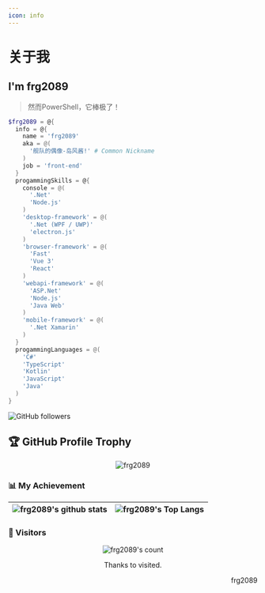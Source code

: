 ```yaml
---
icon: info
---
```


# 关于我

## I'm frg2089

> 然而PowerShell，它棒极了！

```powershell
$frg2089 = @{
  info = @{
    name = 'frg2089'
    aka = @(
      '舰队的偶像-岛风酱!' # Common Nickname
    )
    job = 'front-end'
  }
  progammingSkills = @{
    console = @(
      '.Net'
      'Node.js'
    )
    'desktop-framework' = @(
      '.Net (WPF / UWP)'
      'electron.js'
    )
    'browser-framework' = @(
      'Fast'
      'Vue 3'
      'React'
    )
    'webapi-framework' = @(
      'ASP.Net'
      'Node.js'
      'Java Web'
    )
    'mobile-framework' = @(
      '.Net Xamarin'
    )
  }
  progammingLanguages = @(
    'C#'
    'TypeScript'
    'Kotlin'
    'JavaScript'
    'Java'
  )
}
```
![GitHub followers](https://img.shields.io/github/followers/frg2089?style=social)

## 🏆 GitHub Profile Trophy
<div align="center">
  <img src="https://github-profile-trophy.vercel.app/?username=frg2089&row=1&column=8&no-frame=true" alt="frg2089"/>
</div>


### 📊 My Achievement
|![frg2089's github stats](https://github-readme-stats.vercel.app/api?username=frg2089&show_icons=true&theme=midnight-purple&count_private=true)|![frg2089's Top Langs](https://github-readme-stats.vercel.app/api/top-langs/?username=frg2089&theme=midnight-purple&exclude_repo=frg2089.github.io&layout=compact)|
|-|-|

### 👀 Visitors
<div align="center">
  <img src="https://count.getloli.com/get/@frg2089?theme=rule34" alt="frg2089's count"/>
  <p>Thanks to visited.</p>
</div>
<div align=right>
  <p>frg2089</p>
</div>
